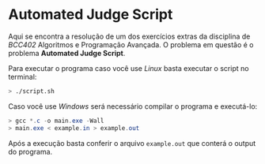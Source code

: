 # **Automated Judge Script**

Aqui se encontra a resolução de um dos exercícios extras da disciplina de *BCC402* Algoritmos e Programação Avançada. O problema em questão é o problema **Automated Judge Script**.

Para executar o programa caso você use *Linux* basta executar o script no terminal:

```sh
> ./script.sh
```

Caso você use *Windows* será necessário compilar o programa e executá-lo:

```powershell
> gcc *.c -o main.exe -Wall
> main.exe < example.in > example.out
```

Após a execução basta conferir o arquivo ```example.out``` que conterá o output do programa.